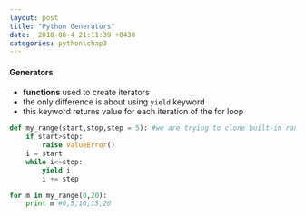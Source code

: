 ```yaml
---
layout: post
title: "Python Generators"
date:  2018-08-4 21:11:39 +0430
categories: python\chap3
---
```


#### Generators
- **functions** used to create iterators  
- the only difference is about using `yield` keyword
- this keyword returns value for each iteration of the for loop

```python
def my_range(start,stop,step = 5): #we are trying to clone built-in range function
	if start>stop:
		raise ValueError()
	i = start
	while i<=stop:
		yield i
		i += step

for m in my_range(0,20):
	print m #0,5,10,15,20

```

